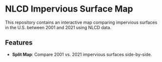# NLCD Impervious Surface Map

This repository contains an interactive map comparing impervious surfaces in the U.S. between 2001 and 2021 using NLCD data.

## Features
- **Split Map**: Compare 2001 vs. 2021 impervious surfaces side-by-side.


